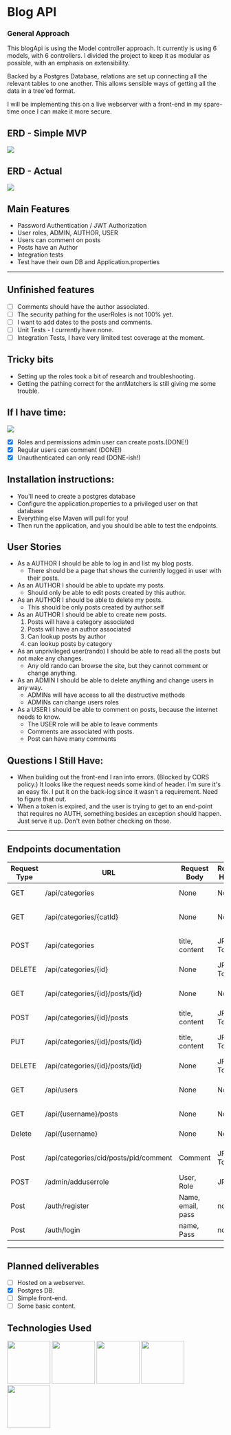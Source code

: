 # Blog API

### General Approach
This blogApi is using the Model controller approach. It currently is using 6 models, with 6 controllers. I divided the 
project to keep it as modular as possible, with an emphasis on extensibility. 

Backed by a Postgres Database, relations are set up connecting all the relevant tables to one another. This allows 
sensible ways of getting all the data in a tree'ed format. 

I will be implementing this on a live webserver with a front-end in my spare-time once I can make it more secure. 


## ERD - Simple MVP
![](./README/ERD.png)

## ERD - Actual
![](./README/actual.png)

## Main Features
* Password Authentication / JWT Authorization
* User roles, ADMIN, AUTHOR, USER
* Users can comment on posts
* Posts have an Author
* Integration tests
* Test have their own DB and Application.properties
----

## Unfinished features
- [ ] Comments should have the author associated.
- [ ] The security pathing for the userRoles is not 100% yet.
- [ ] I want to add dates to the posts and comments.
- [ ] Unit Tests - I currently have none. 
- [ ] Integration Tests, I have very limited test coverage at the moment. 

## Tricky bits
* Setting up the roles took a bit of research and troubleshooting.
* Getting the pathing correct for the antMatchers is still giving me some trouble.


## If I have time:
![](./README/ambitious.erd.png)
- [x] Roles and permissions admin user can create posts.(DONE!)
- [x] Regular users can comment (DONE!)
- [x] Unauthenticated can only read (DONE-ish!)

## Installation instructions:
* You'll need to create a postgres database
* Configure the application.properties to a privileged user on that database
* Everything else Maven will pull for you!
* Then run the application, and you should be able to test the endpoints.

## User Stories
* As a AUTHOR I should be able to log in and list my blog posts.
  * There should be a page that shows the currently logged in user with their posts.
* As an AUTHOR I should be able to update my posts.
  * Should only be able to edit posts created by this author.
* As an AUTHOR I should be able to delete my posts.
  * This should be only posts created by author.self
* As an AUTHOR I should be able to create new posts.
  1. Posts will have a category associated
  2. Posts will have an author associated
  3. Can lookup posts by author
  4. can lookup posts by category
* As an unprivileged user(rando) I should be able to read all the posts but not make any changes.
  * Any old rando can browse the site, but they cannot comment or change anything. 
* As an ADMIN I should be able to delete anything and change users in any way.
  * ADMINs will have access to all the destructive methods
  * ADMINs can change users roles
* As a USER I should be able to comment on posts, because the internet needs to know.
  * The USER role will be able to leave comments
  * Comments are associated with posts. 
  * Post can have many comments

## Questions I Still Have:
* When building out the front-end I ran into errors. (Blocked by CORS policy.)  It looks like the request needs some kind of header.  I'm sure it's an easy fix. I put it on the back-log since it wasn't a requirement. Need to figure that out.
* When a token is expired, and the user is trying to get to an end-point that requires no AUTH, something besides an exception should happen. Just serve it up. Don't even bother checking on those. 
----

## Endpoints documentation

| Request Type | URL                                   | Request Body      | Request Header | Function                | Access |
|--------------|---------------------------------------|-------------------|----------------|-------------------------|--------|
| GET          | /api/categories                       | None              | None           | List all Categories     | Any    |
| GET          | /api/categories/{catId}               | None              | None           | Get a specific category | ANY    |
| POST         | /api/categories                       | title, content    | JPA Token      | Create new category     | Author |
| DELETE       | /api/categories/{id}                  | None              | JPA Token      | Remove a category       | Admin  |
| GET          | /api/categories/{id}/posts/{id}       | None              | None           | Get a specific post     | Any    |
| POST         | /api/categories/{id}/posts            | title, content    | JPA Token      | Create A new post       | Author |
| PUT          | /api/categories/{id}/posts/{id}       | title, content    | JPA Token      | Update an existing post | Author |
| DELETE       | /api/categories/{id}/posts/{id}       | None              | JPA Token      | Delete a post           | Author |
| GET          | /api/users                            | None              | None           | Shows a list of users   | Any    |
| GET          | /api/{username}/posts                 | None              | None           | Shows all user posts    | Any    |
| Delete       | /api/{username}                       | None              | None           | Delete a user           | Admin  |
| Post         | /api/categories/cid/posts/pid/comment | Comment           | JPA Token      | Create a New Comment    | USER+  |
| POST         | /admin/adduserrole                    | User, Role        | JPA            | Add a role to a user    | Admin  |
| Post         | /auth/register                        | Name, email, pass | none           | Register a user         | Any    |
| Post         | /auth/login                           | name, Pass        | none           | Login a user            | ANY    |
----
## Planned deliverables
-[ ] Hosted on a webserver.
-[x] Postgres DB.
-[ ] Simple front-end.
-[ ] Some basic content.

## Technologies Used
<img height="100" style="display: inline" src="./README/spring-logo.svg"/>
<img height="100" style="display: inline" src="./README/junit.png"/>
<img height="100" style="display: inline" src="./README/lombok.png"/>
<img height="100" style="display: inline" src="./README/postgres.png"/>
<img height="100" style="display: inline" src="./README/javalogo.png"/>